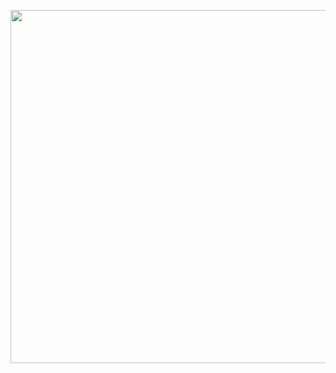 <a class="imgpopup" href="/sites/default/files/logistics_fulfillment2.jpg"><img src="/sites/default/files/logistics_fulfillment2.jpg" width="940" height="565"></a>